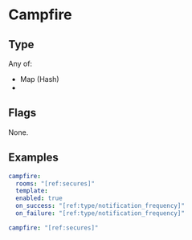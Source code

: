 # Campfire



## Type

Any of:

* Map (Hash)
* 

## Flags

None.


## Examples

```yaml
campfire:
  rooms: "[ref:secures]"
  template: 
  enabled: true
  on_success: "[ref:type/notification_frequency]"
  on_failure: "[ref:type/notification_frequency]"
```

```yaml
campfire: "[ref:secures]"

```
